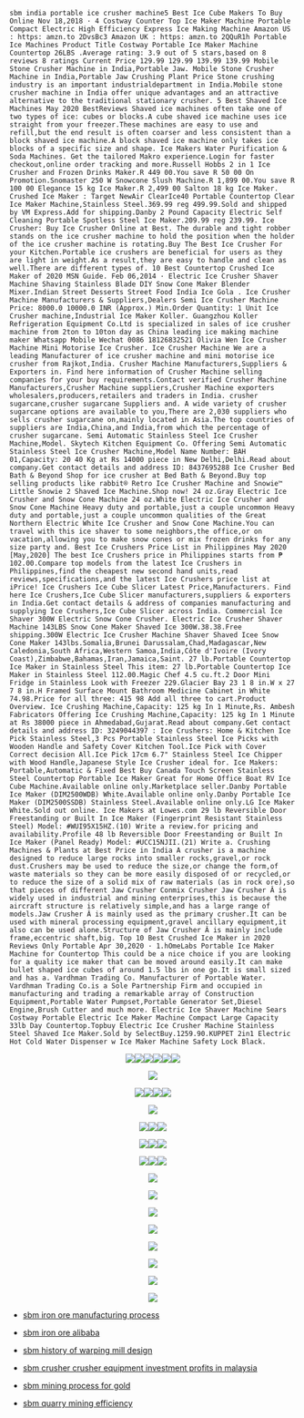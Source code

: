```
sbm india portable ice crusher machine5 Best Ice Cube Makers To Buy Online Nov 18,2018 · 4 Costway Counter Top Ice Maker Machine Portable Compact Electric High Efficiency Express Ice Making Machine Amazon US : https: amzn.to 2DvsBc3 Amazon UK : https: amzn.to 2QQuR1h Portable Ice Machines Product Title Costway Portable Ice Maker Machine Countertop 26LBS .Average rating: 3.9 out of 5 stars,based on 8 reviews 8 ratings Current Price 129.99 129.99 139.99 139.99 Mobile Stone Crusher Machine in India,Portable Jaw. Mobile Stone Crusher Machine in India,Portable Jaw Crushing Plant Price Stone crushing industry is an important industrialdepartment in India.Mobile stone crusher machine in India offer unique advantages and an attractive alternative to the traditional stationary crusher. 5 Best Shaved Ice Machines May 2020 BestReviews Shaved ice machines often take one of two types of ice: cubes or blocks.A cube shaved ice machine uses ice straight from your freezer.These machines are easy to use and refill,but the end result is often coarser and less consistent than a block shaved ice machine.A block shaved ice machine only takes ice blocks of a specific size and shape. Ice Makers Water Purification & Soda Machines. Get the tailored Makro experience.Login for faster checkout,online order tracking and more.Russell Hobbs 2 in 1 Ice Crusher and Frozen Drinks Maker.R 449 00.You save R 50 00 On Promotion.Snomaster 250 W Snowcone Slush Machine.R 1,899 00.You save R 100 00 Elegance 15 kg Ice Maker.R 2,499 00 Salton 18 kg Ice Maker. Crushed Ice Maker : Target NewAir ClearIce40 Portable Countertop Clear Ice Maker Machine,Stainless Steel.369.99 reg 499.99.Sold and shipped by VM Express.Add for shipping.Danby 2 Pound Capacity Electric Self Cleaning Portable Spotless Steel Ice Maker.209.99 reg 239.99. Ice Crusher: Buy Ice Crusher Online at Best. The durable and tight robber stands on the ice crusher machine to hold the position when the holder of the ice crusher machine is rotating.Buy The Best Ice Crusher For your Kitchen.Portable ice crushers are beneficial for users as they are light in weight.As a result,they are easy to handle and clean as well.There are different types of. 10 Best Countertop Crushed Ice Maker of 2020 MSN Guide. Feb 06,2014 · Electric Ice Crusher Shaver Machine Shaving Stainless Blade DIY Snow Cone Maker Blender Mixer.Indian Street Desserts Street Food India Ice Gola . Ice Crusher Machine Manufacturers & Suppliers,Dealers Semi Ice Crusher Machine Price: 8000.0 10000.0 INR (Approx.) Min.Order Quantity: 1 Unit Ice Crusher machine,Industrial Ice Maker Koller. Guangzhou Koller Refrigeration Equipment Co.Ltd is specialized in sales of ice crusher machine from 2ton to 10ton day as China leading ice making machine maker Whatsapp Mobile Wechat 0086 18126832521 Olivia Wen Ice Crusher Machine Mini Motorise Ice Crusher. Ice Crusher Machine We are a leading Manufacturer of ice crusher machine and mini motorise ice crusher from Rajkot,India. Crusher Machine Manufacturers,Suppliers & Exporters in. Find here information of Crusher Machine selling companies for your buy requirements.Contact verified Crusher Machine Manufacturers,Crusher Machine suppliers,Crusher Machine exporters wholesalers,producers,retailers and traders in India. crusher sugarcane,crusher sugarcane Suppliers and. A wide variety of crusher sugarcane options are available to you,There are 2,030 suppliers who sells crusher sugarcane on,mainly located in Asia.The top countries of suppliers are India,China,and India,from which the percentage of crusher sugarcane. Semi Automatic Stainless Steel Ice Crusher Machine,Model. Skytech Kitchen Equipment Co. Offering Semi Automatic Stainless Steel Ice Crusher Machine,Model Name Number: BAH 01,Capacity: 20 40 Kg at Rs 14000 piece in New Delhi,Delhi.Read about company.Get contact details and address ID: 8437695288 Ice Crusher Bed Bath & Beyond Shop for ice crusher at Bed Bath & Beyond.Buy top selling products like rabbit® Retro Ice Crusher Machine and Snowie™ Little Snowie 2 Shaved Ice Machine.Shop now! 24 oz.Gray Electric Ice Crusher and Snow Cone Machine 24 oz.White Electric Ice Crusher and Snow Cone Machine Heavy duty and portable,just a couple uncommon Heavy duty and portable,just a couple uncommon qualities of the Great Northern Electric White Ice Crusher and Snow Cone Machine.You can travel with this ice shaver to some neighbors,the office,or on vacation,allowing you to make snow cones or mix frozen drinks for any size party and. Best Ice Crushers Price List in Philippines May 2020 [May,2020] The best Ice Crushers price in Philippines starts from ₱ 102.00.Compare top models from the latest Ice Crushers in Philippines,find the cheapest new second hand units,read reviews,specifications,and the latest Ice Crushers price list at iPrice! Ice Crushers Ice Cube Slicer Latest Price,Manufacturers. Find here Ice Crushers,Ice Cube Slicer manufacturers,suppliers & exporters in India.Get contact details & address of companies manufacturing and supplying Ice Crushers,Ice Cube Slicer across India. Commercial Ice Shaver 300W Electric Snow Cone Crusher. Electric Ice Crusher Shaver Machine 143LBS Snow Cone Maker Shaved Ice 300W.38.38.Free shipping.300W Electric Ice Crusher Machine Shaver Shaved Icee Snow Cone Maker 143lbs.Somalia,Brunei Darussalam,Chad,Madagascar,New Caledonia,South Africa,Western Samoa,India,Côte d'Ivoire (Ivory Coast),Zimbabwe,Bahamas,Iran,Jamaica,Saint. 27 lb.Portable Countertop Ice Maker in Stainless Steel This item: 27 lb.Portable Countertop Ice Maker in Stainless Steel 112.00.Magic Chef 4.5 cu.ft.2 Door Mini Fridge in Stainless Look with Freezer 229.Glacier Bay 23 1 8 in.W x 27 7 8 in.H Framed Surface Mount Bathroom Medicine Cabinet in White 74.98.Price for all three: 415 98 Add all three to cart.Product Overview. Ice Crushing Machine,Capacity: 125 kg In 1 Minute,Rs. Ambesh Fabricators Offering Ice Crushing Machine,Capacity: 125 kg In 1 Minute at Rs 38000 piece in Ahmedabad,Gujarat.Read about company.Get contact details and address ID: 3249044397 : Ice Crushers: Home & Kitchen Ice Pick Stainless Steel,3 Pcs Portable Stainless Steel Ice Picks with Wooden Handle and Safety Cover Kitchen Tool.Ice Pick with Cover Correct decision All.Ice Pick 17cm 6.7" Stainless Steel Ice Chipper with Wood Handle,Japanese Style Ice Crusher ideal for. Ice Makers: Portable,Automatic & Fixed Best Buy Canada Touch Screen Stainless Steel Countertop Portable Ice Maker Great for Home Office Boat RV Ice Cube Machine.Available online only.Marketplace seller.Danby Portable Ice Maker (DIM2500WDB) White.Available online only.Danby Portable Ice Maker (DIM2500SSDB) Stainless Steel.Available online only.LG Ice Maker White.Sold out online. Ice Makers at Lowes.com 29 lb Reversible Door Freestanding or Built In Ice Maker (Fingerprint Resistant Stainless Steel) Model: #WUI95X15HZ.(10) Write a review.for pricing and availability.Profile 48 lb Reversible Door Freestanding or Built In Ice Maker (Panel Ready) Model: #UCC15NJII.(21) Write a. Crushing Machines & Plants at Best Price in India A crusher is a machine designed to reduce large rocks into smaller rocks,gravel,or rock dust.Crushers may be used to reduce the size,or change the form,of waste materials so they can be more easily disposed of or recycled,or to reduce the size of a solid mix of raw materials (as in rock ore),so that pieces of different Jaw Crusher Conmix Crusher Jaw Crusher Â is widely used in industrial and mining enterprises,this is because the aircraft structure is relatively simple,and has a large range of models.Jaw Crusher Â is mainly used as the primary crusher.It can be used with mineral processing equipment,gravel ancillary equipment,it also can be used alone.Structure of Jaw Crusher Â is mainly include frame,eccentric shaft,big. Top 10 Best Crushed Ice Maker in 2020 Reviews Only Portable Apr 30,2020 · 1.hOmeLabs Portable Ice Maker Machine for Countertop This could be a nice choice if you are looking for a quality ice maker that can be moved around easily.It can make bullet shaped ice cubes of around 1.5 lbs in one go.It is small sized and has a. Vardhman Trading Co. Manufacturer of Portable Water. Vardhman Trading Co.is a Sole Partnership Firm and occupied in manufacturing and trading a remarkable array of Construction Equipment,Portable Water Pumpset,Portable Generator Set,Diesel Engine,Brush Cutter and much more. Electric Ice Shaver Machine Sears Costway Portable Electric Ice Maker Machine Compact Large Capacity 33lb Day Countertop.Topbuy Electric Ice Crusher Machine Stainless Steel Shaved Ice Maker.Sold by SelectBuy.1259.90.KUPPET 2in1 Electric Hot Cold Water Dispenser w Ice Maker Machine Safety Lock Black. 
```

<div align="center">
  
<a rel="nofollow" href="https://m.shibang-china.com?f=github&k=sbm+india+portable+ice+crusher+machine"><img src="https://static.shibang-china.com/en/l.png"></a><img src="https://static.shibang-china.com/en/hw.png"><a rel="nofollow" href="https://m.shibang-china.com/product/?f=github&k=sbm+india+portable+ice+crusher+machine"><img src="https://static.shibang-china.com/en/p.png"></a><a rel="nofollow" href="https://m.shibang-china.com/cases/?f=github&k=sbm+india+portable+ice+crusher+machine"><img src="https://static.shibang-china.com/en/c.png"></a><a rel="nofollow" href="https://m.shibang-china.com/news/?f=github&k=sbm+india+portable+ice+crusher+machine"><img src="https://static.shibang-china.com/en/n.png"></a><a rel="nofollow" href="https://m.shibang-china.com?f=github&k=sbm+india+portable+ice+crusher+machine"><img src="https://static.shibang-china.com/en/m.png"></a>

<a rel="nofollow" href="https://m.shibang-china.com/product/?f=github&k=sbm+india+portable+ice+crusher+machine"><img src="https://static.shibang-china.com/en/b.jpg"></a>
  
<a rel="nofollow" href="https://m.shibang-china.com/solution-aggregate.html?f=github&k=sbm+india+portable+ice+crusher+machine"><img src="https://static.shibang-china.com/en/a.jpg"></a><a rel="nofollow" href="https://m.shibang-china.com/solution-mine.html?f=github&k=sbm+india+portable+ice+crusher+machine"><img src="https://static.shibang-china.com/en/m.jpg"></a><a rel="nofollow" href="https://m.shibang-china.com/solution-mill.html?f=github&k=sbm+india+portable+ice+crusher+machine"><img src="https://static.shibang-china.com/en/g.jpg"></a><a rel="nofollow" href="https://m.shibang-china.com/solution-epc.html?f=github&k=sbm+india+portable+ice+crusher+machine"><img src="https://static.shibang-china.com/en/e.jpg"></a>

<a rel="nofollow" href="https://m.shibang-china.com/product/?f=github&k=sbm+india+portable+ice+crusher+machine"><img src="https://static.shibang-china.com/en/a-p.png"></a>

<a rel="nofollow" href="https://m.shibang-china.com/product/crusher/c6x.html?f=github&k=sbm+india+portable+ice+crusher+machine"><img src="https://static.shibang-china.com/en/j.jpg"></a><a rel="nofollow" href="https://m.shibang-china.com/product/crusher/ci5x.html?f=github&k=sbm+india+portable+ice+crusher+machine"><img src="https://static.shibang-china.com/en/i.jpg"></a><a rel="nofollow" href="https://m.shibang-china.com/product/crusher/hst.html?f=github&k=sbm+india+portable+ice+crusher+machine"><img src="https://static.shibang-china.com/en/c.jpg"></a>

<a rel="nofollow" href="https://m.shibang-china.com/product/mill/mtw.html?f=github&k=sbm+india+portable+ice+crusher+machine"><img src="https://static.shibang-china.com/en/mtw.jpg"></a><a rel="nofollow" href="https://m.shibang-china.com/product/mill/scm.html?f=github&k=sbm+india+portable+ice+crusher+machine"><img src="https://static.shibang-china.com/en/scm.jpg"></a><a rel="nofollow" href="https://m.shibang-china.com/product/mill/lm.html?f=github&k=sbm+india+portable+ice+crusher+machine"><img src="https://static.shibang-china.com/en/lm.jpg"></a>

<a rel="nofollow" href="https://m.shibang-china.com/product/sand/vsi6x.html?f=github&k=sbm+india+portable+ice+crusher+machine"><img src="https://static.shibang-china.com/en/6x.jpg"></a><a rel="nofollow" href="https://m.shibang-china.com/product/sand/vu.html?f=github&k=sbm+india+portable+ice+crusher+machine"><img src="https://static.shibang-china.com/en/vu.jpg"></a><a rel="nofollow" href="https://m.shibang-china.com/product/mobile/klun.html?f=github&k=sbm+india+portable+ice+crusher+machine"><img src="https://static.shibang-china.com/en/k.jpg"></a>

<a rel="nofollow" href="https://m.shibang-china.com/cases/?f=github&k=sbm+india+portable+ice+crusher+machine"><img src="https://static.shibang-china.com/en/case.png"></a>

<a rel="nofollow" href="https://m.shibang-china.com/cases/aggregate/202.html?f=github&k=sbm+india+portable+ice+crusher+machine"><img src="https://static.shibang-china.com/en/c-1.jpg"></a>

<a rel="nofollow" href="https://m.shibang-china.com/cases/aggregate/203.html?f=github&k=sbm+india+portable+ice+crusher+machine"><img src="https://static.shibang-china.com/en/c-2.jpg"></a>

<a rel="nofollow" href="https://m.shibang-china.com/cases/mill/123.html?f=github&k=sbm+india+portable+ice+crusher+machine"><img src="https://static.shibang-china.com/en/c-3.jpg"></a>

<a rel="nofollow" href="https://m.shibang-china.com/contact_us.html?f=github&k=sbm+india+portable+ice+crusher+machine"><img src="https://static.shibang-china.com/en/contact.png"></a>

<a rel="nofollow" href="https://swt.shibang-china.com/?f=github&k=sbm+india+portable+ice+crusher+machine"><img src="https://static.shibang-china.com/en/chat.png"></a>

<a rel="nofollow" href="https://whatsapp.shibangsoft.com/WhatsApp.php?f=github&k=sbm+india+portable+ice+crusher+machine"><img src="https://static.shibang-china.com/en/whatsapp.png"></a>

<a rel="nofollow" href="https://m.shibang-china.com/?f=github&k=sbm+india+portable+ice+crusher+machine"><img src="https://static.shibang-china.com/en/website.png"></a>

</div>


* [sbm iron ore manufacturing process](sbm%20iron%20ore%20manufacturing%20process.md)

* [sbm iron ore alibaba](sbm%20iron%20ore%20alibaba.md)

* [sbm history of warping mill design](sbm%20history%20of%20warping%20mill%20design.md)

* [sbm crusher crusher equipment investment profits in malaysia](sbm%20crusher%20crusher%20equipment%20investment%20profits%20in%20malaysia.md)

* [sbm mining process for gold](sbm%20mining%20process%20for%20gold.md)

* [sbm quarry mining efficiency](sbm%20quarry%20mining%20efficiency.md)